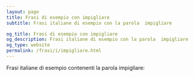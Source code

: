 ```yaml
---
layout: page
title: Frasi di esempio con impigliare 
subtitle: Frasi italiane di esempio con la parola  impigliare

og_title: Frasi di esempio con impigliare 
og_description: Frasi italiane di esempio con la parola  impigliare
og_type: website
permalink: /frasi/i/impigliare.html
---
```


Frasi italiane di esempio contenenti la parola impigliare:


